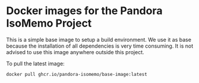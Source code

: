 # Docker images for the Pandora IsoMemo Project

This is a simple base image to setup a build environment. We use it as base
because the installation of all dependencies is very time consuming. It is not
advised to use this image anywhere outside this project. 

To pull the latest image:

```
docker pull ghcr.io/pandora-isomemo/base-image:latest
```
